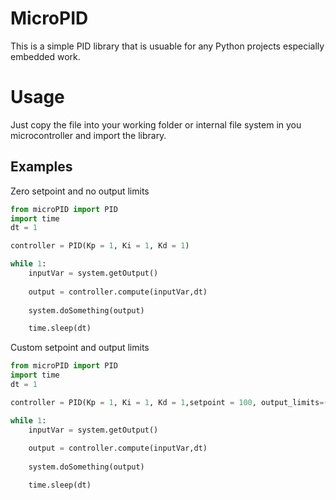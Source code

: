 # MicroPID
This is a simple PID library that is usuable for any Python projects especially embedded work.

# Usage
Just copy the file into your working folder or internal file system in you microcontroller and import the library.
## Examples
Zero setpoint and no output limits
```python
from microPID import PID
import time
dt = 1

controller = PID(Kp = 1, Ki = 1, Kd = 1)

while 1:
    inputVar = system.getOutput()
    
    output = controller.compute(inputVar,dt)
    
    system.doSomething(output)

    time.sleep(dt)


```

Custom setpoint and output limits
```python
from microPID import PID
import time
dt = 1

controller = PID(Kp = 1, Ki = 1, Kd = 1,setpoint = 100, output_limits=(-100,100))

while 1:
    inputVar = system.getOutput()
    
    output = controller.compute(inputVar,dt)
    
    system.doSomething(output)

    time.sleep(dt)
```
